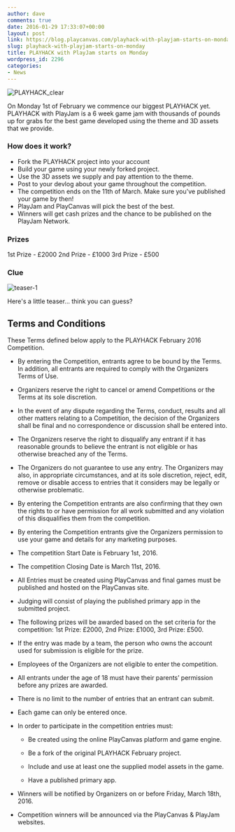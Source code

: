 ```yaml
---
author: dave
comments: true
date: 2016-01-29 17:33:07+00:00
layout: post
link: https://blog.playcanvas.com/playhack-with-playjam-starts-on-monday/
slug: playhack-with-playjam-starts-on-monday
title: PLAYHACK with PlayJam starts on Monday
wordpress_id: 2296
categories:
- News
---
```


![PLAYHACK_clear](https://blog.playcanvas.com/wp-content/uploads/2014/10/PLAYHACK_clear.png)

On Monday 1st of February we commence our biggest PLAYHACK yet. PLAYHACK with PlayJam is a 6 week game jam with thousands of pounds up for grabs for the best game developed using the theme and 3D assets that we provide.


### How does it work?


- Fork the PLAYHACK project into your account
- Build your game using your newly forked project.
- Use the 3D assets we supply and pay attention to the theme.
- Post to your devlog about your game throughout the competition.
- The competition ends on the 11th of March. Make sure you've published your game by then!
- PlayJam and PlayCanvas will pick the best of the best.
- Winners will get cash prizes and the chance to be published on the PlayJam Network.


### Prizes


1st Prize - £2000
2nd Prize - £1000
3rd Prize - £500


### Clue


![teaser-1](https://blog.playcanvas.com/wp-content/uploads/2016/01/teaser-1.jpg)

Here's a little teaser... think you can guess?


## Terms and Conditions


These Terms defined below apply to the PLAYHACK February 2016 Competition.



	
  * By entering the Competition, entrants agree to be bound by the Terms. In addition, all entrants are required to comply with the Organizers Terms of Use.

	
  * Organizers reserve the right to cancel or amend Competitions or the Terms at its sole discretion.

	
  * In the event of any dispute regarding the Terms, conduct, results and all other matters relating to a Competition, the decision of the Organizers shall be final and no correspondence or discussion shall be entered into.

	
  * The Organizers reserve the right to disqualify any entrant if it has reasonable grounds to believe the entrant is not eligible or has otherwise breached any of the Terms.

	
  * The Organizers do not guarantee to use any entry. The Organizers may also, in appropriate circumstances, and at its sole discretion, reject, edit, remove or disable access to entries that it considers may be legally or otherwise problematic.

	
  * By entering the Competition entrants are also confirming that they own the rights to or have permission for all work submitted and any violation of this disqualifies them from the competition.

	
  * By entering the Competition entrants give the Organizers permission to use your game and details for any marketing purposes.

	
  * The competition Start Date is February 1st, 2016.

	
  * The competition Closing Date is March 11st, 2016.

	
  * All Entries must be created using PlayCanvas and final games must be published and hosted on the PlayCanvas site.

	
  * Judging will consist of playing the published primary app in the submitted project.

	
  * The following prizes will be awarded based on the set criteria for the competition: 1st Prize: £2000, 2nd Prize: £1000, 3rd Prize: £500.

	
  * If the entry was made by a team, the person who owns the account used for submission is eligible for the prize.

	
  * Employees of the Organizers are not eligible to enter the competition.

	
  * All entrants under the age of 18 must have their parents’ permission before any prizes are awarded.

	
  * There is no limit to the number of entries that an entrant can submit.

	
  * Each game can only be entered once.

	
  * In order to participate in the competition entries must:

	
    * Be created using the online PlayCanvas platform and game engine.

	
    * Be a fork of the original PLAYHACK February project.

	
    * Include and use at least one the supplied model assets in the game.

	
    * Have a published primary app.




	
  * Winners will be notified by Organizers on or before Friday, March 18th, 2016.

	
  * Competition winners will be announced via the PlayCanvas & PlayJam websites.


